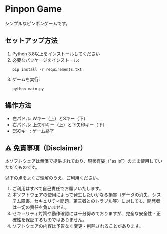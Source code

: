# Pinpon Game

シンプルなピンポンゲームです。

## セットアップ方法

1. Python 3.8以上をインストールしてください
2. 必要なパッケージをインストール:
   ```
   pip install -r requirements.txt
   ```
3. ゲームを実行:
   ```
   python main.py
   ```

## 操作方法

- 左パドル: Wキー（上）とSキー（下）
- 右パドル: 上矢印キー（上）と下矢印キー（下）
- ESCキー: ゲーム終了

## ⚠️ 免責事項（Disclaimer）

本ソフトウェアは無償で提供されており、現状有姿（"as is"）のまま使用していただくものです。

以下の点をよくご理解のうえ、ご利用ください。

1. ご利用はすべて自己責任でお願いいたします。
2. 本ソフトウェアの使用によって発生したいかなる損害（データの消失、システム障害、セキュリティ問題、第三者とのトラブル等）に対しても、開発者は一切の責任を負いません。
3. セキュリティ対策や動作確認には十分努めておりますが、完全な安全性・正確性を保証するものではありません。
4. ソフトウェアの内容は予告なく変更・削除されることがあります。
